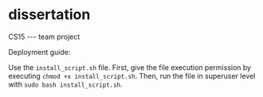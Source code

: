 # dissertation
CS15 --- team project

Deployment guide:

Use the `install_script.sh` file. First, give the file execution permission by
executing `chmod +x install_script.sh`. Then, run the file in superuser level
with `sudo bash install_script.sh`.
